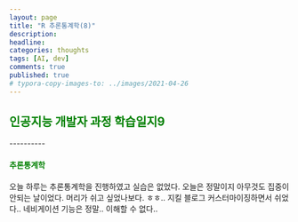 ```yaml
---
layout: page
title: "R 추론통계학(8)"
description:
headline:
categories: thoughts
tags: [AI, dev]
comments: true
published: true
# typora-copy-images-to: ../images/2021-04-26 
---
```


<h2><span style="color:green"> 
인공지능 개발자 과정 학습일지9 </span></h2>
----------

<h4><span style="color:green"> 
추론통계학 </span></h4>

오늘 하루는 추론통계학을 진행하였고 실습은 없었다. 오늘은 정말이지 아무것도 집중이 안되는 날이었다. 머리가 쉬고 싶었나보다. ㅎㅎ.. 지킬 블로그 커스터마이징하면서 쉬었다.. 네비게이션 기능은 정말.. 이해할 수 없다..